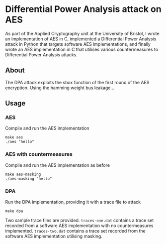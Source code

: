 # Differential Power Analysis attack on AES

As part of the Applied Cryptography unit at the University of Bristol, I wrote an implementation of AES in C, implemented a Differential Power Analysis attack in Python that targets software AES implementations, and finally wrote an AES implementation in C that utilises various countermeasures to Differential Power Analysis attacks.

## About

The DPA attack exploits the sbox function of the first round of the AES encryption. Using the hamming weight bus leakage...

## Usage

### AES

Compile and run the AES implementation

```
make aes
./aes "hello"
```

### AES with countermeasures

Compile and run the AES implementation as before

```
make aes-masking
./aes-masking "hello"
```

### DPA

Run the DPA implementation, providing it with a trace file to attack

```
make dpa
```

Two sample trace files are provided. `traces-one.dat` contains a trace set recorded from a software AES implementation with no countermeasures implemented. `traces-two.dat` contains a trace set recorded from the software AES implementation utilising masking.
